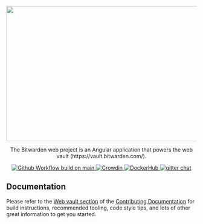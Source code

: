 <p align="center">
    <img src="https://raw.githubusercontent.com/bitwarden/brand/main/screenshots/web-vault-macbook.png" alt="" width="600" height="358" />
</p>
<p align="center">
    The Bitwarden web project is an Angular application that powers the web vault (https://vault.bitwarden.com/).
</p>
<p align="center">
  <a href="https://github.com/bitwarden/clients/actions/workflows/build-web.yml?query=branch:main" target="_blank">
    <img src="https://github.com/bitwarden/clients/actions/workflows/build-web.yml/badge.svg?branch=main" alt="Github Workflow build on main" />
  </a>
  <a href="https://crowdin.com/project/bitwarden-web" target="_blank">
    <img src="https://d322cqt584bo4o.cloudfront.net/bitwarden-web/localized.svg" alt="Crowdin" />
  </a>
  <a href="https://hub.docker.com/u/bitwarden/" target="_blank">
    <img src="https://img.shields.io/docker/pulls/bitwarden/web.svg" alt="DockerHub" />
  </a>
  <a href="https://gitter.im/bitwarden/Lobby" target="_blank">
    <img src="https://badges.gitter.im/bitwarden/Lobby.svg" alt="gitter chat" />
  </a>
</p>

## Documentation

Please refer to the [Web vault section](https://contributing.bitwarden.com/getting-started/clients/web-vault/) of the [Contributing Documentation](https://contributing.bitwarden.com/) for build instructions, recommended tooling, code style tips, and lots of other great information to get you started.
